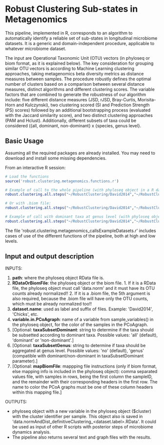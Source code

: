 # Robust Clustering Sub-states in Metagenomics

This pipeline, implemented in R, corresponds to an algorithm to automatically identify a reliable set of sub-states in longitudinal microbiome datasets. It is a generic and domain-independent procedure, applicable to whatever microbiome dataset.

The input are Operational Taxonomic Unit (OTU) vectors (in phyloseq or biom format, as it is explained below). The key consideration for grouping similar OTU vectors is according to Machine Learning clustering approaches, taking metagenomics beta diversity metrics as distance measures between samples. The procedure robustly defines the optimal number of clusters based on a comparison between several distance measures, distinct algorithms and different clustering scores. The variable factors that are combined to generate the robustness of our algorithm include: five different distance measures (JSD, rJSD, Bray-Curtis, Morisita-Horn and Kulczynski), two clustering scored (SI and Prediction Strength (PS) scores) followed by an additional bootstrapping process (evaluated with the Jaccard similarity score), and two distinct clustering approaches (PAM and Hclust). Additionally, different subsets of taxa could be considered ({all, dominant, non-dominant} x {species, genus level}.


## Basic Usage ##

Assuming all the required packages are already installed. You may need to download and install some missing dependencies.

From an interactive R session:
```r
# Load the functions
source('robust.clustering.metagenomics.functions.r')

# Example of call to the whole pipeline (with phyloseq object in a R data file):
robust.clustering.all.steps("~/RobustClustering/David2014","~/RobustClustering/David2014/data.norm_David2014.RData",'David2014',"COLLECTION_DAY")

# Or with .biom file:
robust.clustering.all.steps("~/RobustClustering/David2014","~/RobustClustering/David2014/David2014.biom",'David2014',"COLLECTION_DAY","~/RobustClustering/David2014/mapping_David2014.tsv")

# Example of call with dominant taxa at genus level (with phyloseq object in a R data file):
robust.clustering.all.steps("~/RobustClustering/David2014","~/RobustClustering/David2014/data.norm_David2014.RData",'David2014',"COLLECTION_DAY",'dominant','genus')

```

The file 'robust.clustering.metagenomics_callsExampleDatasets.r' includes cases of use of the different functions of the pipeline, both at high and low levels.


## Input and output description ##

  INPUTS:
  1. **path**: where the phyloseq object RData file is. 
  2. **RDataOrBiomFile**: the phyloseq object or the biom file.
    1. If it is a RData file, the phyloseq object must call 'data.norm' and it must have its OTU counts already normalized!!
    2. If it is a .biom file, the 5th argument is also required, because the .biom file will have only the OTU counts, which must be already normalized too!!
  3. **dataset.name**: used as label and suffix of files. Example: 'David2014', 'Chicks', etc.
  4. **variable.in.PCoAgraph**: name of a variable from sample_variables() in the phyloseq object, for the color of the samples in the PCoAgraph.
  5. [Optional: **taxaSubsetDominant**: string to determine if the taxa should be subsetted according to dominant taxa. Possible values: 'all' (default), 'dominant' or 'non-dominant'.]
  6. [Optional: **taxaSubsetGenus**: string to determine if taxa should be aggregated at genus level. Possible values: 'no' (default), 'genus' (compatible with dominant/non-dominant in taxaSubsetDominant parameter).]
  7. [Optional: **mapBiomFile**: mappping file instructions (only if biom format, else mapping info is included in the phyloseq object): comma separated values file, with samples in rows, being the first column the sampleID, and the remainder with their corresponding headers in the first row. The name to color the PCoA graphs must be one of these column headers within this mapping file.]

OUTPUTS:
  - phyloseq object with a new variable in the phyloseq object ($cluster) with the cluster identifier per sample. This object also is saved in 'data.normAndDist\_definitiveClustering\_\<dataset.label\>.RData'. It could be used as input of other R scripts with posterior steps of microbiome dynamics analysis.
  - The pipeline also returns several text and graph files with the results.



